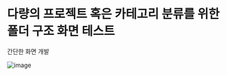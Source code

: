<h1>다량의 프로젝트 혹은 카테고리 분류를 위한 폴더 구조 화면 테스트</h1>  

<p>간단한 화면 개발</p>    

![image](https://github.com/user-attachments/assets/cb0332c3-5391-47ea-be38-22b4f805c006)
